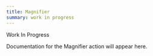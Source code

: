 ```yaml
---
title: Magnifier
summary: work in progress
---
```


Work In Progress

Documentation for the Magnifier action will appear here.